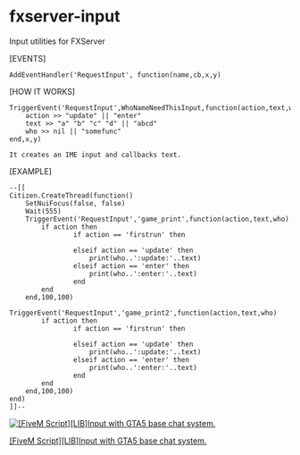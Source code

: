 # fxserver-input
Input utilities for FXServer

[EVENTS]
```
AddEventHandler('RequestInput', function(name,cb,x,y)
```

[HOW IT WORKS]

```
TriggerEvent('RequestInput',WhoNameNeedThisInput,function(action,text,who)
    action >> "update" || "enter"
    text >> "a" "b" "c" "d" || "abcd"
    who >> nil || "somefunc"
end,x,y)

It creates an IME input and callbacks text.
```

[EXAMPLE]

```
--[[
Citizen.CreateThread(function()
    SetNuiFocus(false, false)
    Wait(555)
    TriggerEvent('RequestInput','game_print',function(action,text,who)
        if action then 
                if action == 'firstrun' then 

                elseif action == 'update' then 
                    print(who..':update:'..text)
                elseif action == 'enter' then 
                    print(who..':enter:'..text)
                end 
        end 
    end,100,100)
    TriggerEvent('RequestInput','game_print2',function(action,text,who)
        if action then 
                if action == 'firstrun' then 

                elseif action == 'update' then 
                    print(who..':update:'..text)
                elseif action == 'enter' then 
                    print(who..':enter:'..text)
                end 
        end 
    end,100,100)
end)
]]--
```

[![ [FiveM Script][LIB]Input with GTA5 base chat system.](https://img.youtube.com/vi/2xjQ6lSAeYU/0.jpg)](https://www.youtube.com/watch?v=2xjQ6lSAeYU)
    
[[FiveM Script][LIB]Input with GTA5 base chat system.](https://www.youtube.com/watch?v=2xjQ6lSAeYU)